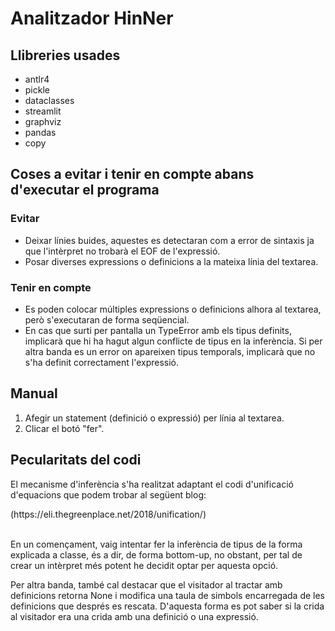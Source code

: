 <h1>Analitzador HinNer</h1>
<h2>Llibreries usades</h2>
<ul>
    <li>antlr4</li>
    <li>pickle</li>
    <li>dataclasses</li>
    <li>streamlit</li>
    <li>graphviz</li>
    <li>pandas</li>
    <li>copy</li>
</ul>
<h2>Coses a evitar i tenir en compte abans d'executar el programa</h2>
<h3>Evitar</h3>
<ul>
    <li>Deixar línies buides, aquestes es detectaran com a error de sintaxis ja que l'intèrpret no trobarà el EOF de l'expressió.</li>
    <li>Posar diverses expressions o definicions a la mateixa línia del textarea.</li>
</ul>
<h3>Tenir en compte</h3>
<ul>
    <li>Es poden colocar múltiples expressions o definicions alhora al textarea, però s'executaran de forma seqüencial.</li>
    <li>En cas que surti per pantalla un TypeError amb els tipus definits, implicarà que hi ha hagut algun conflicte de tipus en la inferència. Si per altra banda es
        un error on apareixen tipus temporals, implicarà que no s'ha definit correctament l'expressió.
    </li>
</ul>
<h2>Manual</h2>
<ol>
    <li>Afegir un statement (definició o expressió) per línia al textarea.</li>
    <li>Clicar el botó "fer".</li>
</ol>

<h2>Pecularitats del codi</h2>
<p>El mecanisme d'inferència s'ha realitzat adaptant el codi d'unificació d'equacions que podem trobar al següent blog:</p>
(https://eli.thegreenplace.net/2018/unification/) <br></br>
<p>En un començament, vaig intentar fer la inferència de tipus de la forma explicada a classe, és a dir, de forma bottom-up, no obstant, per tal de crear un intèrpret més potent he decidit optar per aquesta opció.</p>
<p>
Per altra banda, també cal destacar que el visitador al tractar amb definicions retorna None i modifica una taula de simbols encarregada de les definicions que després es rescata. D'aquesta forma es pot saber si la crida al visitador era una crida amb una definició o una expressió.
</p>